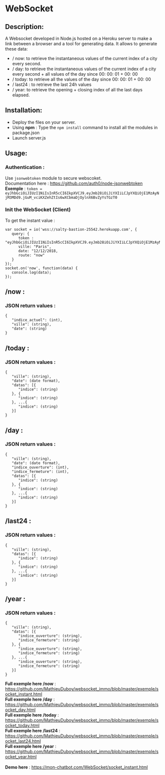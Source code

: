 # WebSocket 

## Description: 
A Websocket developed in Node.js hosted on a Heroku server to make a link between a browser and a tool for generating data. It allows to generate these data:

- / now: to retrieve the instantaneous values of the current index of a city every second.
- / day: to retrieve the instantaneous values of the current index of a city every second + all values of the day since 00: 00: 01 + 00: 00
- / today: to retrieve all the values of the day since 00: 00: 01 + 00: 00
- / last24 : to retrieve the last 24h values
- / year: to retrieve the opening + closing index of all the last days elapsed.

## Installation:
- Deploy the files on your server.
- Using **npm** : Type the `````npm install````` command to install all the modules in package.json
- Launch server.js

## Usage: 
### Authentication : 
Use `````jsonwebtoken````` module to secure webscoket. <br/>Documentation here : 
https://github.com/auth0/node-jsonwebtoken 
**Exemple** : `````token = eyJhbGciOiJIUzI1NiIsInR5cCI6IkpXVCJ9.eyJmb28iOiJiYXIiLCJpYXQiOjE1MzAyNjM3MDd9.jGuM_vciKXZehZtIs6wXCbmaDjOylnX6BvZyYsTGzT0`````

### Init the WebSocket (Client)
To get the instant value : 
`````
var socket = io('wss://salty-bastion-25542.herokuapp.com', {
   query: {
      token : "eyJhbGciOiJIUzI1NiIsInR5cCI6IkpXVCJ9.eyJmb28iOiJiYXIiLCJpYXQiOjE1MzAyNjM3MDd9.jGuM_vciKXZehZtIs6wXCbmaDjOylnX6BvZyYsTGzT0",
      ville: "Paris",
      date: "12/12/2018,
      route: "now"
   }
});
socket.on('now', function(data) {
   console.log(data);
});
`````

## /now : 
### JSON return values : 
`````
{
   "indice_actuel": (int),
   "ville": (string),
   "date": (string)
}
`````

## /today : 
### JSON return values : 
`````
{
   "ville": (string),
   "date": (date format),
   "datas": [{
      "indice": (string)
   }, {
      "indice": (string)
   }, ...{
      "indice": (string)
   }]
}
`````
  
## /day : 
### JSON return values : 
`````
{
   "ville": (string),
   "date": (date format),
   "indice_ouverture": (int),
   "indice_fermeture": (int),
   "datas": [{
      "indice": (string)
   }, {
      "indice": (string)
   }, ...{
      "indice": (string)
   }]
}
`````

## /last24 : 
### JSON return values : 
`````
{
   "ville": (string),
   "datas": [{
      "indice": (string)
   }, {
      "indice": (string)
   }, ...{
      "indice": (string)
   }]
}
`````
        
## /year : 
### JSON return values : 
`````
{
   "ville": (string),
   "datas": [{
      "indice_ouverture": (string),
      "indice_fermeture": (string)
   }, {
      "indice_ouverture": (string),
      "indice_fermeture": (string)
   }, ...{
      "indice_ouverture": (string),
      "indice_fermeture": (string)
   }]
}
`````

**Full exemple here /now** : https://github.com/MathieuDuboy/websocket_immo/blob/master/exemple/socket_instant.html<br />
**Full exemple here /day** : https://github.com/MathieuDuboy/websocket_immo/blob/master/exemple/socket_day.html<br />
**Full exemple here /today** : https://github.com/MathieuDuboy/websocket_immo/blob/master/exemple/socket_today.html<br />
**Full exemple here /last24** : https://github.com/MathieuDuboy/websocket_immo/blob/master/exemple/socket_last24.html<br />
**Full exemple here /year** : https://github.com/MathieuDuboy/websocket_immo/blob/master/exemple/socket_year.html<br /><br />
**Demo here** : https://mon-chatbot.com/WebSocket/socket_instant.html
